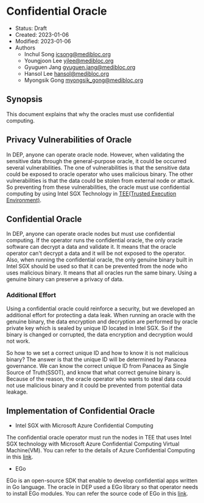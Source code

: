 # Confidential Oracle

- Status: Draft
- Created: 2023-01-06
- Modified: 2023-01-06
- Authors
  - Inchul Song <icsong@medibloc.org>
  - Youngjoon Lee <yjlee@medibloc.org>
  - Gyuguen Jang <gyuguen.jang@medibloc.org>
  - Hansol Lee <hansol@medibloc.org>
  - Myongsik Gong <myongsik_gong@medibloc.org>


## Synopsis
This document explains that why the oracles must use confidential computing.

## Privacy Vulnerabilities of Oracle
In DEP, anyone can operate oracle node. However, when validating the sensitive data through the general-purpose oracle, it could be occurred several vulnerabilities.
The one of vulnerabilities is that the sensitive data could be exposed to oracle operator who uses malicious binary.
The other vulnerabilities is that the data could be stolen from external node or attack.
So preventing from these vulnerabilities, the oracle must use confidential computing by using Intel SGX Technology in [TEE(Trusted Execution Environment)](https://en.wikipedia.org/wiki/Trusted_execution_environment).

## Confidential Oracle
In DEP, anyone can operate oracle nodes but must use confidential computing.
If the operator runs the confidential oracle, the only oracle software can decrypt a data and validate it. It means that the oracle operator can't decrypt a data and it will be not exposed to the operator.
Also, when running the confidential oracle, the only genuine binary built in Intel SGX should be used so that it can be prevented from the node who uses malicious binary. It means that all oracles run the same binary.
Using a genuine binary can preserve a privacy of data.

### Additional Effort

Using a confidential oracle could reinforce a security, but we developed an additional effort for protecting a data leak.
When running an oracle with the genuine binary, the data encryption and decryption are performed by oracle private key which is sealed by unique ID located in Intel SGX.
So if the binary is changed or corrupted, the data encryption and decryption would not work.

So how to we set a correct unique ID and how to know it is not malicious binary? The answer is that the unique ID will be determined by Panacea governance.
We can know the correct unique ID from Panacea as Single Source of Truth(SSOT), and know that what correct genuine binary is.
Because of the reason, the oracle operator who wants to steal data could not use malicious binary and it could be prevented from potential data leakage.


## Implementation of Confidential Oracle

- Intel SGX with Microsoft Azure Confidential Computing

The confidential oracle operator must run the nodes in TEE that uses Intel SGX technology with Microsoft Azure Confidential Computing Virtual Machine(VM).
You can refer to the details of Azure Confidential Computing in this [link](https://learn.microsoft.com/en-us/azure/confidential-computing/overview).

- EGo

EGo is an open-source SDK that enable to develop confidential apps written in Go language. The oracle in DEP used a EGo library so that operator needs to install EGo modules.
You can refer the source code of EGo in this [link](https://github.com/edgelesssys/ego).